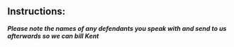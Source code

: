## Instructions:
***Please note the names of any defendants you speak with and send to us afterwards so we can bill Kent***

